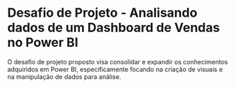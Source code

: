 # Desafio de Projeto - Analisando dados de um Dashboard de Vendas no Power BI

O desafio de projeto proposto visa consolidar e expandir os conhecimentos adquiridos em Power BI, especificamente focando na criação de visuais e na manipulação de dados para análise.
